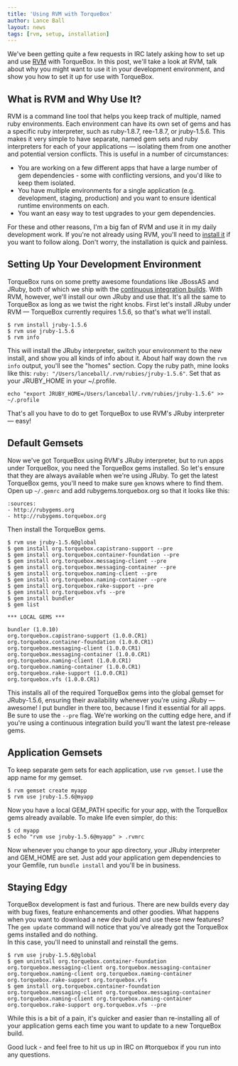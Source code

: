 ```yaml
---
title: 'Using RVM with TorqueBox'
author: Lance Ball
layout: news
tags: [rvm, setup, installation]
---
```


[examples]: https://github.com/torquebox/torquebox/tree/master/integration-tests/apps/alacarte
[rvm]: http://rvm.beginrescueend.com/
[rvm-install]: http://rvm.beginrescueend.com/rvm/install/
[ci]: http://torquebox.org/torquebox-dev.zip

We've been getting quite a few requests in IRC lately asking how to set up and use [RVM][rvm] with TorqueBox.
In this post, we'll take a look at RVM, talk about why you might want to use it in your development
environment, and show you how to set it up for use with TorqueBox.

## What is RVM and Why Use It?
RVM is a command line tool that helps you keep track of multiple, named ruby environments.  Each
environment can have its own set of gems and has a specific ruby interpreter, such as 
ruby-1.8.7, ree-1.8.7, or jruby-1.5.6.  This makes it very simple to have separate, named gem sets
and ruby interpreters for each of your applications &#8212; isolating them from one another and
potential version conflicts.  This is useful in a number of circumstances:

  * You are working on a few different apps that have a large number of gem dependencies - some with
    conflicting versions, and you'd like to keep them isolated.
  * You have multiple environments for a single application (e.g. development, staging, production)
    and you want to ensure identical runtime environments on each.
  * You want an easy way to test upgrades to your gem dependencies.
  
For these and other reasons, I'm a big fan of RVM and use it in my daily development work.
If you're not already using RVM, you'll need to [install it][rvm-install] if you want to follow along.
Don't worry, the installation is quick and painless.

## Setting Up Your Development Environment
TorqueBox runs on some pretty awesome foundations like JBossAS and JRuby, both of which we ship with the
[continuous integration builds][ci]. With RVM, however, we'll install our own JRuby and use that. It's 
all the same to TorqueBox as long as we twist the right knobs.  First let's install JRuby under RVM &#8212;
TorqueBox currently requires 1.5.6, so that's what we'll install.

    $ rvm install jruby-1.5.6
    $ rvm use jruby-1.5.6
    $ rvm info
    
This will install the JRuby interpreter, switch your environment to the new install, and show you all
kinds of info about it. About half way down the `rvm info` output, you'll see the "homes" section.
Copy the ruby path, mine looks like this: `ruby: "/Users/lanceball/.rvm/rubies/jruby-1.5.6"`.
Set that as your JRUBY_HOME in your ~/.profile.

    echo "export JRUBY_HOME=/Users/lanceball/.rvm/rubies/jruby-1.5.6" >> ~/.profile

That's all you have to do to get TorqueBox to use RVM's JRuby interpreter &#8212; easy!

## Default Gemsets
Now we've got TorqueBox using RVM's JRuby interpreter, but to run apps under TorqueBox, you need
the TorqueBox gems installed.  So let's ensure that they are always available when we're using JRuby.
To get the latest TorqueBox gems, you'll need to make sure `gem` knows where to find them.  Open up
`~/.gemrc` and add rubygems.torquebox.org so that it looks like this:

    :sources:
    - http://rubygems.org
    - http://rubygems.torquebox.org
    
Then install the TorqueBox gems.

    $ rvm use jruby-1.5.6@global
    $ gem install org.torquebox.capistrano-support --pre
    $ gem install org.torquebox.container-foundation --pre
    $ gem install org.torquebox.messaging-client --pre
    $ gem install org.torquebox.messaging-container --pre
    $ gem install org.torquebox.naming-client --pre
    $ gem install org.torquebox.naming-container --pre
    $ gem install org.torquebox.rake-support --pre
    $ gem install org.torquebox.vfs --pre
    $ gem install bundler
    $ gem list
    
    *** LOCAL GEMS ***

    bundler (1.0.10)
    org.torquebox.capistrano-support (1.0.0.CR1)    
    org.torquebox.container-foundation (1.0.0.CR1)
    org.torquebox.messaging-client (1.0.0.CR1)
    org.torquebox.messaging-container (1.0.0.CR1)
    org.torquebox.naming-client (1.0.0.CR1)
    org.torquebox.naming-container (1.0.0.CR1)
    org.torquebox.rake-support (1.0.0.CR1)
    org.torquebox.vfs (1.0.0.CR1)

This installs all of the required TorqueBox gems into the global gemset for JRuby-1.5.6, ensuring their
availability whenever you're using JRuby &#8212; awesome!  I put bundler in there too, because I find it 
essential for all apps.  Be sure to use the `--pre` flag. We're working on the cutting edge here, and if
you're using a continuous integration build you'll want the latest pre-release gems.

## Application Gemsets
To keep separate gem sets for each application, use `rvm gemset`.  I use the app name for my gemset.

    $ rvm gemset create myapp
    $ rvm use jruby-1.5.6@myapp
    
Now you have a local GEM_PATH specific for your app, with the TorqueBox gems already available. To make
life even simpler, do this:

    $ cd myapp
    $ echo "rvm use jruby-1.5.6@myapp" > .rvmrc
    
Now whenever you change to your app directory, your JRuby interpreter and GEM_HOME are set.  Just add
your application gem dependencies to your Gemfile, run `bundle install` and you'll be in business.

## Staying Edgy
TorqueBox development is fast and furious. There are new builds every day with bug fixes, feature enhancements
and other goodies.  What happens when you want to download a new dev build and use these new features?
The `gem update` command will notice that you've already got the TorqueBox gems installed and do nothing.  
In this case, you'll need to uninstall and reinstall the gems.  

    $ rvm use jruby-1.5.6@global
    $ gem uninstall org.torquebox.container-foundation org.torquebox.messaging-client org.torquebox.messaging-container org.torquebox.naming-client org.torquebox.naming-container org.torquebox.rake-support org.torquebox.vfs
    $ gem install org.torquebox.container-foundation org.torquebox.messaging-client org.torquebox.messaging-container org.torquebox.naming-client org.torquebox.naming-container org.torquebox.rake-support org.torquebox.vfs --pre
    
While this is a bit of a pain, it's quicker and easier than re-installing all of your application gems
each time you want to update to a new TorqueBox build.

Good luck - and feel free to hit us up in IRC on #torquebox if you run into any questions.

